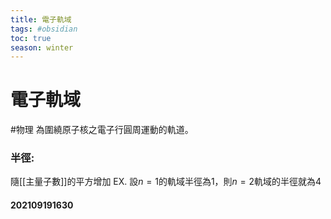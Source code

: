 ```yaml
---
title: 電子軌域
tags: #obsidian 
toc: true
season: winter
---
```

# 電子軌域
#物理
為圍繞原子核之電子行圓周運動的軌道。

### 半徑:
隨[[主量子數]]的平方增加
EX. 設$n=1$的軌域半徑為1，則$n=2$軌域的半徑就為4

#### 202109191630
